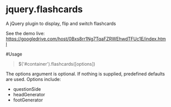 jquery.flashcards
=================

A jQuery plugin to display, flip and switch flashcards

See the demo live: https://googledrive.com/host/0Bxs8rr1Ng7TqaFZRWEhwdTFUc1E/index.html

#Usage

> $('#container').flashcards([options])

The options argument is optional. If nothing is supplied, predefined
defaults are used. Options include:

* questionSide
* headGenerator
* footGenerator
